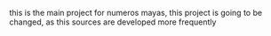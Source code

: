 this is the main project for numeros mayas, this project is going to be changed, as this sources are developed more frequently

